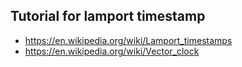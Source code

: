 ## Tutorial for lamport timestamp

- https://en.wikipedia.org/wiki/Lamport_timestamps
- https://en.wikipedia.org/wiki/Vector_clock


